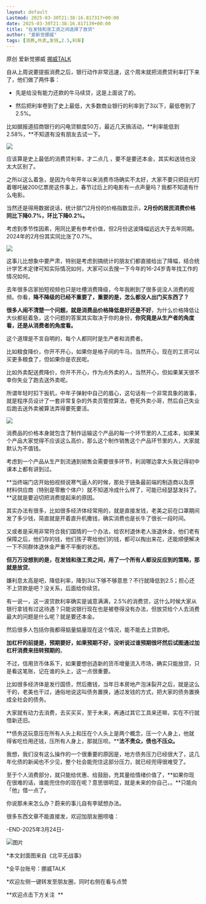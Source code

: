 ```yaml
---
layout: default
Lastmod: 2025-03-30T21:38:16.817317+00:00
date: 2025-03-30T21:38:16.817139+00:00
title: "在发钱和涨工资之间选择了放贷"
author: "爱新觉挪威"
tags: [消费,外卖,发钱,2.5,利率]
---
```


原创 爱新觉挪威 [挪威TALK](javascript:void(0);)

自从上周说要提振消费之后，银行动作非常迅速，这个周末就把消费贷利率打下来了，他们做了两件事：  

*   先是给没有能力还款的牛马续贷，这是上面说了的。
    
*   然后把利率卷到了史上最低，大多数商业银行的利率到了3以下，最低卷到了2.5%。
    

比如据报道招商银行的闪电贷额度50万，最近几天搞活动，**利率能低到2.58%，**不知道有没有朋友去试一下。

![](https://images.weserv.nl/?url=https%3A//mmbiz.qpic.cn/sz_mmbiz_jpg/ib58w2mhdeX8vMAYwiaIichgYiatuDjGA5icfrkdflhicA53nVCUZicrgEXbHVaKn0YjXKgYnIIq7WtJtiahynreq1dK2g/640%3Fwx_fmt%3Djpeg%26from%3Dappmsg)

应该算是史上最低的消费贷利率，才二点几 ，要不是要还本金，其实和送钱也没太大区别了。

之所以这么着急，是因为今年开年以来消费市场确实不太好，大家不要只把目光盯着哪吒破200亿票房这件事上，春节过后上的电影有一点声量吗？我都不知道有什么电影。  

当然还是得用数据说话，统计部门2月份的价格指数显示，**2月份的居民消费价格同比下降0.7%，环比下降0.2%。**

考虑到季节性因素，用同比更有参考价值，但2月份这波降幅远远大于去年同期。2024年的2月份其实同比涨了0.7%。

![](https://images.weserv.nl/?url=https%3A//mmbiz.qpic.cn/sz_mmbiz_jpg/ib58w2mhdeX8vMAYwiaIichgYiatuDjGA5icfwF2dsIwkbNFLGyE5pzFSmCiaAxNJGgXdiaACB3KXMm2BLSltlZ2DTQcw/640%3Fwx_fmt%3Djpeg%26from%3Dappmsg)

这事儿比想象中要严肃，特别是考虑到搞统计的朋友们都直接给出了降幅，结合统计学艺术定律可知实际情况如何，大家可以去搜一下今年的16-24岁青年找工作的情况如何。

去年很多店家拍短视频也只是吐槽消费降级，今年我刷到了很多说没人消费的视频。你看，**降不降级的已经不重要了，重要的是，怎么都没人出门买东西了？**

**很多人闹不清楚一个问题，就是消费品价格降低是好还是不好**，为什么价格降低让大伙都挺着急，这个问题的答案其实取决于你的身份，**你究竟是从生产者的角度看，还是从消费者的角度看。**

这个道理是不言自明的，每个人都同时是生产者和消费者。

比如粮食降价，你开不开心，如果你是格子间的牛马，当然开心，现在的工资可以买更多粮食了，但如果你是农民呢。

  

比如外卖配送费降价，你开不开心，作为点外卖的人，当然开心，但如果某天很不幸你失业了跑去送外卖呢。  

所谓年轻时扣下扳机，中年子弹射中自己的眉心，这句话有一个非常具象的故事，就是程序员设计了一套非常复杂的外卖员管控算法，卷死外卖小哥，然后自己失业后跑去送外卖被算法弄得要死要活。

![](https://images.weserv.nl/?url=https%3A//mmbiz.qpic.cn/sz_mmbiz_jpg/ib58w2mhdeX8vMAYwiaIichgYiatuDjGA5icfw3rI45TbQho010ESAibn4210sZvq97pXzgWY9gfccmgR8EFs0Ow0f1A/640%3Fwx_fmt%3Djpeg%26from%3Dappmsg)

消费品的价格本身就包含了制作运输这个产品的每一个环节里的人工成本，如果某个产品大家觉得不应该这么高价，那么这个制作销售这个产品环节里的人，大家就默认为不值钱。

考虑到一个产品从生产到流通到销售会需要很多环节，利润哪边拿大头我记得初中课本上都有讲到过。

**当终端门店开始拍视频说寒气逼人的时候，那处于链条最前端的制造商以及原材料供应商（特别是零散个体户）就不知道冷成什么样了，可能已经瑟瑟发抖了。**这就是要迫切把消费提起来的原因。

其实办法有很多，比如很多经济体经常用的，就是直接发钱，老美之前在口罩期间发了多少钱，简直就是开着直升机撒钱，确实消费也是长牛了很长一段时间。  

又或者是采用非常符合我们国情的一个办法，给农村退休老人涨退休金，他们老有保障之后，他们存的钱，他们孩子寄给他们的钱，都可以掏出来花，还能顺便解决一下不同群体退休金严重不平衡的状态。  

**但万万没想到的是，在发钱和涨工资之间，用了一个所有人都没反应到的策略，那就是放贷**。

嫌利息太高是吧，降低利率，降到3以下够不够意思？不行就降低到2.5；担心还不上贷款是吧？没关系，后面给你续贷。

有一说一，这一波贷款利率确实是诚意满满，2.5%的消费贷，这什么时候大家从银行拿钱有过这待遇？只能说银行现在也是被卷得没有办法，但放贷给个人去消费最大的问题是什么呢？就是要还本金。

然后很多人包括你我都得掂量掂量现在这个情况，能不能去上贷款吧。

**加杠杆的前提是，预期要好，如果预期不好，没听说过谁预期很坏然后试图通过加杠杆消费来扭转预期的**。  

不过，信用货币体系下，如果要想创造新的货币增量流入市场，确实只能放贷，只是看这笔账，记在谁的头上，这一点很重要。

比如很多经济体是发行国债，然后撒钱，当年日本房地产泡沫裂开之后，就是这么干的，老美也干过，通俗地说这叫债务置换，通过发钱的方式，把大家的债务置换成全社会的债务。

大家就有动力去消费，去买买买，至于未来，再通过其它工具来还嘛，实在不行就借新还旧。

**债务这玩意压在所有人头上和压在个人头上是两个概念，压一个人身上，他就得省吃俭用还钱，压所有人身上，那就压呗。****法不责众，债也不压众。**

我想，我们没有这么操作的一个很重要的原因是，地方债务压力已经很大了，这几年化债的新闻也不少见，整个社会能兜住这部分压力，就已经兜得很难受了。

至于个人消费部分，就只能给优惠、给鼓励，充其量给情绪价值了，**如果你现在很难的话，谁能兜住你的现在呢？意思很明显，就是未来的你自己，。**只能向「他」借一点了。

你说那未来怎么办？蔚来的事儿自有李斌想办法。

很多东西文章不能直接发，欢迎加朋友圈唠嗑：

\-END-2025年3月24日-

![图片](https://images.weserv.nl/?url=https%3A//mmbiz.qpic.cn/sz_mmbiz_png/ib58w2mhdeXicVmvaw2y9JJFGg1aicTuJ0UrRqJQtRSGqicE0nefDPs0Iicq7EpdQSNORjl7M1oia2mZm6uwHQO3JG2A/640%3Fwx_fmt%3Dpng%26from%3Dappmsg%26tp%3Dnowebp%26wxfrom%3D5%26wx_lazy%3D1%26wx_co%3D1)

\*本文封面图来自《北平无战事》

\*全平台账号：挪威TALK

\*欢迎左侧一键转发至朋友圈，同时右侧在看与点赞

  

  

**欢迎点击下方关注  **

